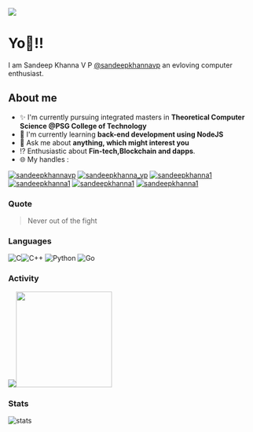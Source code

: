 

![](https://komarev.com/ghpvc/?username=sandeepkhannavp&color=orange&style=flat-square)
  
  
# Yo:wave:!!
I am Sandeep Khanna V P [@sandeepkhannavp](https://github.com/sandeepkhannavp) an evloving computer enthusiast.

## About me
- :sparkles: I'm currently pursuing integrated masters in **Theoretical Computer Science @PSG College of Technology**
- :book: I'm currently learning **back-end development using NodeJS**
- :speech_balloon: Ask me about **anything, which might interest you**
- :interrobang: Enthusiastic about **Fin-tech,Blockchain and dapps**.
- :globe_with_meridians: My handles :  
  
[![sandeepkhannavp](https://img.shields.io/badge/LinkedIn-0077B5?style=for-the-badge&logo=linkedin&logoColor=white)](https://www.linkedin.com/in/sandeep-khanna-v-p-0b64b819b/) [![sandeepkhanna_vp](https://img.shields.io/badge/Instagram-E4405F?style=for-the-badge&logo=instagram&logoColor=white)](https://www.instagram.com/sandeepkhanna_vp/) [![sandeepkhanna1](https://img.shields.io/badge/-CodeChef-5B4638?style=for-the-badge&logo=CodeChef&logoColor=white)](https://www.codechef.com/users/sandeepkhanna1) [![sandeepkhanna1](	https://img.shields.io/badge/Codeforces-445f9d?style=for-the-badge&logo=Codeforces&logoColor=white)](https://codeforces.com/profile/never_out_of_the_fight) [![sandeepkhanna1](https://img.shields.io/badge/-LeetCode-FFA116?style=for-the-badge&logo=LeetCode&logoColor=black)](https://leetcode.com/sandeepkhannavp/) [![sandeepkhanna1](https://img.shields.io/badge/-Hackerrank-2EC866?style=for-the-badge&logo=HackerRank&logoColor=white)](https://www.hackerrank.com/sandeepkhannavp)

<!--
### Interesting things, I found :bangbang:
-->
<!--
## Skills

## Drop a, Hi !
-->

<!-- 
Quotes
>  Always we overestimate the amount of work we can do in a day,  
>  and underestimate the amount we can do in our lifetime.
-->

### Quote
> Never out of the fight

### Languages

![C](https://img.shields.io/badge/c-%2300599C.svg?style=for-the-badge&logo=c&logoColor=white)![C++](https://img.shields.io/badge/c++-%2300599C.svg?style=for-the-badge&logo=c%2B%2B&logoColor=white) ![Python](	https://img.shields.io/badge/Python-FFD43B?style=for-the-badge&logo=python&logoColor=darkgreen) ![Go](https://img.shields.io/badge/Go-00ADD8?style=for-the-badge&logo=go&logoColor=white)

### Activity
<!--START_SECTION:waka-->

<img src="https://github-readme-stats.vercel.app/api?username=sandeepkhannavp&show_icons=true&theme=tokyonight&count_private=true&custom_title=My Stats"><img  src="https://github-readme-stats.vercel.app/api/top-langs/?username=sandeepkhannavp&layout=compact&&custom_title=My Most Used&text_color=37B9AB&bg_color=1A1B27&langs_count=10)](https://github.com/sandeepkhannavp/github-readme-stats" height="195">

<!--END_SECTION:waka-->

### Stats
![stats](https://github-readme-streak-stats.herokuapp.com/?user=sandeepkhannavp)
